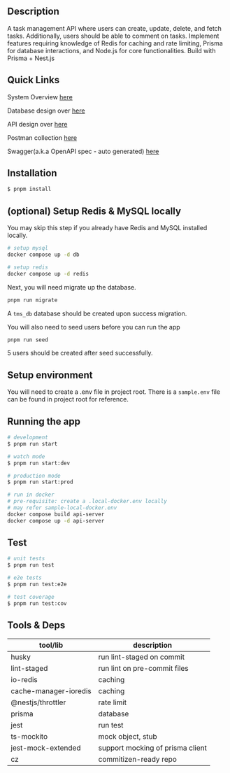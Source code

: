 ## Description

A task management API where users can create, update, delete, and fetch tasks.
Additionally, users should be able to comment on tasks. Implement features requiring
knowledge of Redis for caching and rate limiting, Prisma for database interactions, and
Node.js for core functionalities. Build with Prisma + Nest.js

## Quick Links

System Overview [here](./docs/system-architecture.drawio.png)

Database design over [here](./docs/database.md)

API design over [here](./docs/api-design.md)

Postman collection [here](./docs/task-management.postman_collection.json)

Swagger(a.k.a OpenAPI spec - auto generated) [here](./docs/openapi-spec.yaml)

## Installation

```bash
$ pnpm install
```

## (optional) Setup Redis & MySQL locally

You may skip this step if you already have Redis and MySQL installed locally.

```bash
# setup mysql
docker compose up -d db

# setup redis
docker compose up -d redis
```

Next, you will need migrate up the database.

```bash
pnpm run migrate
```

A `tms_db` database should be created upon success migration.

You will also need to seed users before you can run the app

```bash
pnpm run seed
```

5 users should be created after seed successfully.

## Setup environment

You will need to create a .env file in project root. There is a `sample.env` file can be found in project root for reference.

## Running the app

```bash
# development
$ pnpm run start

# watch mode
$ pnpm run start:dev

# production mode
$ pnpm run start:prod

# run in docker
# pre-requisite: create a .local-docker.env locally
# may refer sample-local-docker.env
docker compose build api-server
docker compose up -d api-server
```

## Test

```bash
# unit tests
$ pnpm run test

# e2e tests
$ pnpm run test:e2e

# test coverage
$ pnpm run test:cov
```

## Tools & Deps

| tool/lib              | description                      |
| --------------------- | -------------------------------- |
| husky                 | run lint-staged on commit        |
| lint-staged           | run lint on pre-commit files     |
| io-redis              | caching                          |
| cache-manager-ioredis | caching                          |
| @nestjs/throttler     | rate limit                       |
| prisma                | database                         |
| jest                  | run test                         |
| ts-mockito            | mock object, stub                |
| jest-mock-extended    | support mocking of prisma client |
| cz                    | commitizen-ready repo            |
